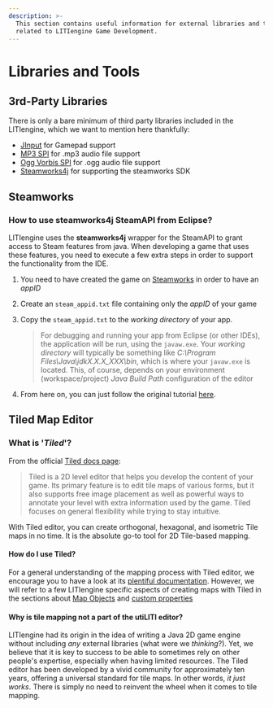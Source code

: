 ```yaml
---
description: >-
  This section contains useful information for external libraries and tools
  related to LITIengine Game Development.
---
```


# Libraries and Tools

## 3rd-Party Libraries

There is only a bare minimum of third party libraries included in the LITIengine, which we want to mention here thankfully:

* [JInput](https://github.com/jinput/jinput) for Gamepad support
* [MP3 SPI](http://www.javazoom.net/mp3spi/mp3spi.html) for .mp3 audio file support
* [Ogg Vorbis SPI](http://www.javazoom.net/vorbisspi/vorbisspi.html) for .ogg audio file support
* [Steamworks4j](https://github.com/code-disaster/steamworks4j) for supporting the steamworks SDK

## Steamworks

### How to use steamworks4j SteamAPI from Eclipse?

LITIengine uses the **steamworks4j** wrapper for the SteamAPI to grant access to Steam features from java. When developing a game that uses these features, you need to execute a few extra steps in order to support the functionality from the IDE.

1. You need to have created the game on [Steamworks](https://partner.steamgames.com) in order to have an _appID_
2. Create an `steam_appid.txt` file containing only the _appID_ of your game
3. Copy the `steam_appid.txt` to the _working directory_ of your app.

   > For debugging and running your app from Eclipse \(or other IDEs\), the application will be run, using the `javaw.exe`. Your _working directory_ will typically be something like _C:\Program Files\Java\jdkX.X.X\_XXX\bin_, which is where your `javaw.exe` is located. This, of course, depends on your environment \(workspace/project\) _Java Build Path_ configuration of the editor

4. From here on, you can just follow the original tutorial [here](http://code-disaster.github.io/steamworks4j/getting-started.html#initialization).

## Tiled Map Editor

### What is '_Tiled_'?

From the official [Tiled docs page](https://doc.mapeditor.org/en/stable/manual/introduction/):

> Tiled is a 2D level editor that helps you develop the content of your game. Its primary feature is to edit tile maps of various forms, but it also supports free image placement as well as powerful ways to annotate your level with extra information used by the game. Tiled focuses on general flexibility while trying to stay intuitive.

With Tiled editor, you can create orthogonal, hexagonal, and isometric Tile maps in no time. It is the absolute go-to tool for 2D Tile-based mapping.

#### How do I use Tiled?

For a general understanding of the mapping process with Tiled editor, we encourage you to have a look at its [plentiful documentation](https://doc.mapeditor.org/en/stable/manual/introduction/#creating-a-new-map). However, we will refer to a few LITIengine specific aspects of creating maps with Tiled in the sections about [Map Objects](https://docs.litiengine.com/basics/manage-maps/map-objects) and [custom properties](https://docs.litiengine.com/basics/manage-maps/custom-properties)

#### Why is tile mapping not a part of the utiLITI editor?

LITIengine had its origin in the idea of writing a Java 2D game engine without including _any_ external libraries \(what were we _thinking_?\). Yet, we believe that it is key to success to be able to sometimes rely on other people's expertise, especially when having limited resources. The Tiled editor has been developed by a vivid community for approximately ten years, offering a universal standard for tile maps. In other words, _it just works_. There is simply no need to reinvent the wheel when it comes to tile mapping.

